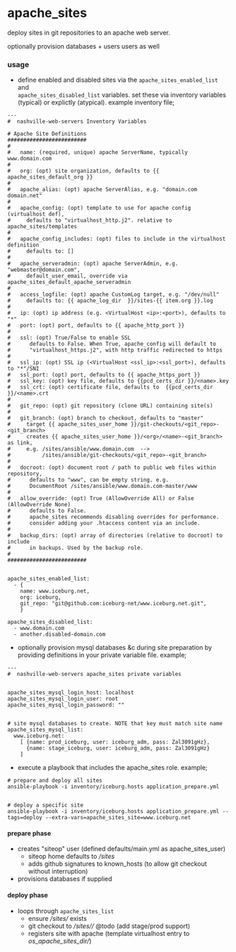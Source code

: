 apache_sites
============

deploy sites in git repositories to an apache web server.

optionally provision databases + users users as well

  
### usage

* define enabled and disabled sites via the `apache_sites_enabled_list` and   
`apache_sites_disabled_list` variables. set these via inventory variables
(typical) or explictly (atypical). example inventory file;


```
---
#  nashville-web-servers Inventory Variables

# Apache Site Definitions
#########################
#
#   name: (required, unique) apache ServerName, typically www.domain.com
#
#   org: (opt) site organization, defaults to {{ apache_sites_default_org }}
#
#   apache_alias: (opt) apache ServerAlias, e.g. "domain.com domain.net"
#
#   apache_config: (opt) template to use for apache config (virtualhost def),
#     defaults to "virtualhost_http.j2". relative to apache_sites/templates
#
#   apache_config_includes: (opt) files to include in the virtualhost definition
#     defaults to: []
#
#   apache_serveradmin: (opt) apache ServerAdmin, e.g. "webmaster@domain.com",
#     default_user_email, override via apache_sites_default_apache_serveradmin
#
#   access_logfile: (opt) apache CustomLog target, e.g. "/dev/null"
#     defaults to: {{ apache_log_dir  }}/sites-{{ item.org }}.log 
#
#   ip: (opt) ip address (e.g. <VirtualHost <ip>:<port>), defaults to "*"
#   port: (opt) port, defaults to {{ apache_http_port }}
#
#   ssl: (opt) True/False to enable SSL
#      defaults to False. When True, apache_config will default to 
#      "virtualhost_https.j2", with http traffic redirected to https
#
#   ssl_ip: (opt) SSL ip (<VirtualHost <ssl_ip>:<ssl_port>), defaults to "*"/SNI
#   ssl_port: (opt) port, defaults to {{ apache_https_port }}
#   ssl_key: (opt) key file, defaults to {{pcd_certs_dir }}/<name>.key
#   ssl_crt: (opt) certificate file, defaults to  {{pcd_certs_dir }}/<name>.crt
#
#   git_repo: (opt) git repository (clone URL) containing site(s)
#
#   git_branch: (opt) branch to checkout, defaults to "master"
#     target {{ apache_sites_user_home }}/git-checkouts/<git_repo>-<git_branch>
#     creates {{ apache_sites_user_home }}/<org>/<name>-<git_branch> as link,
#     e.g. /sites/ansible/www.domain.com  --> 
#          /sites/ansible/git-checkouts/<git_repo>-<git_branch>
#
#   docroot: (opt) document root / path to public web files within repository,
#      defaults to "www", can be empty string. e.g.
#      DocumentRoot /sites/ansible/www.domain.com-master/www
#
#   allow_override: (opt) True (AllowOverride All) or False (AllowOverride None)
#      defaults to False.
#      apache_sites recommends disabling overrides for performance. 
#      consider adding your .htaccess content via an include.
#
#   backup_dirs: (opt) array of directories (relative to docroot) to include
#      in backups. Used by the backup role.   
#
#########################


apache_sites_enabled_list:
  - {
    name: www.iceburg.net,
    org: iceburg, 
    git_repo: "git@github.com:iceburg-net/www.iceburg.net.git",
    }

apache_sites_disabled_list:
  - www.domain.com
  - another.disabled-domain.com
```

* optionally provision mysql databases &c during site preparation by providing
definitions in your private variable file. example; 

```
---
#  nashville-web-servers apache_sites private variables


apache_sites_mysql_login_host: localhost
apache_sites_mysql_login_user: root
apache_sites_mysql_login_password: ""


# site mysql databases to create. NOTE that key must match site name
apache_sites_mysql_list:
  www.iceburg.net:
    [ {name: prod_iceburg, user: iceburg_adm, pass: Zal3091gHz},
      {name: stage_iceburg, user: iceburg_adm, pass: Zal3091gHz}
    ]
```


* execute a playbook that includes the apache_sites role. example;


```
# prepare and deploy all sites
ansible-playbook -i inventory/iceburg.hosts application_prepare.yml 


# deploy a specific site
ansible-playbook -i inventory/iceburg.hosts application_prepare.yml --tags=deploy --extra-vars=apache_sites_site=www.iceburg.net
```


#### prepare phase

* creates "siteop" user (defined defaults/main.yml as apache_sites_user)
  * siteop home defaults to _/sites_
  * adds github signatures to known_hosts (to allow git checkout without interruption)
* provisions databases if supplied
  

#### deploy phase

* loops through `apache_sites_list` 
  * ensure _/sites/<org>_ exists
  * git checkout to _/sites/<org>/<name>_  @todo (add stage/prod support)
  * registers site with apache (template virtualhost entry to _os_apache_sites_dir/<name>_)